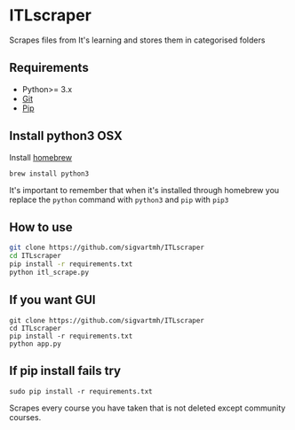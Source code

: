 # ITLscraper
Scrapes files from It's learning and stores them in categorised folders

## Requirements
* Python>= 3.x
* [Git](https://git-scm.com/)
* [Pip](https://pip.pypa.io/en/stable/installing/)

## Install python3 OSX
Install [homebrew](https://brew.sh/index_no.html)
```
brew install python3
```
It's important to remember that when it's installed through homebrew you replace the `python` command with `python3` and `pip` with `pip3`

## How to use
```bash
git clone https://github.com/sigvartmh/ITLscraper
cd ITLscraper
pip install -r requirements.txt
python itl_scrape.py
```
## If you want GUI
```
git clone https://github.com/sigvartmh/ITLscraper
cd ITLscraper
pip install -r requirements.txt
python app.py
```

## If pip install fails try
```
sudo pip install -r requirements.txt
```
Scrapes every course you have taken that is not deleted except community courses.

